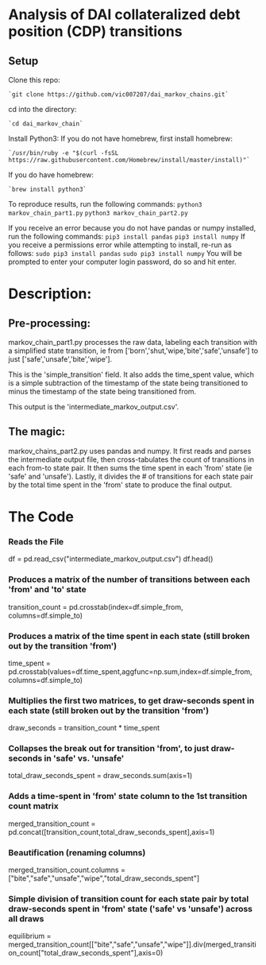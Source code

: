 # Analysis of DAI collateralized debt position (CDP) transitions

## Setup

Clone this repo:

    `git clone https://github.com/vic007207/dai_markov_chains.git`

cd into the directory:

    `cd dai_markov_chain`

Install Python3:
  If you do not have homebrew, first install homebrew:

    `/usr/bin/ruby -e "$(curl -fsSL https://raw.githubusercontent.com/Homebrew/install/master/install)"`
  
  If you do have homebrew:

    `brew install python3`

To reproduce results, run the following commands:
    `python3 markov_chain_part1.py`
    `python3 markov_chain_part2.py`

If you receive an error because you do not have pandas or numpy installed, run the following commands:
    `pip3 install pandas`
    `pip3 install numpy`
    If you receive a permissions error while attempting to install, re-run as follows:
        `sudo pip3 install pandas`
        `sudo pip3 install numpy`
        You will be prompted to enter your computer login password, do so and hit enter.
    
# Description:

## Pre-processing:
markov_chain_part1.py processes the raw data, labeling each transition with a simplified state transition, ie from ['born','shut,'wipe,'bite','safe','unsafe'] to just ['safe','unsafe','bite','wipe']. 

This is the 'simple_transition' field. It also adds the time_spent value, which is a simple subtraction of the timestamp of the state being transitioned to minus the timestamp of the state being transitioned from. 

This output is the 'intermediate_markov_output.csv'.
    
## The magic:
markov_chains_part2.py uses pandas and numpy. 
It first reads and parses the intermediate output file, then cross-tabulates the count of transitions in each from-to state pair. 
It then sums the time spent in each 'from' state (ie 'safe' and 'unsafe'). 
Lastly, it divides the # of transitions for each state pair by the total time spent in the 'from' state to produce the final output.

# The Code

### Reads the File
df = pd.read_csv("intermediate_markov_output.csv")
df.head()

### Produces a matrix of the number of transitions between each 'from' and 'to' state
transition_count = pd.crosstab(index=df.simple_from, columns=df.simple_to)

### Produces a matrix of the time spent in each state (still broken out by the transition 'from')
time_spent = pd.crosstab(values=df.time_spent,aggfunc=np.sum,index=df.simple_from, columns=df.simple_to)

### Multiplies the first two matrices, to get draw-seconds spent in each state (still broken out by the transition 'from')
draw_seconds = transition_count * time_spent

### Collapses the break out for transition 'from', to just draw-seconds in 'safe' vs. 'unsafe'
total_draw_seconds_spent = draw_seconds.sum(axis=1)

### Adds a time-spent in 'from' state column to the 1st transition count matrix
merged_transition_count = pd.concat([transition_count,total_draw_seconds_spent],axis=1)

### Beautification (renaming columns)
merged_transition_count.columns = ["bite","safe","unsafe","wipe","total_draw_seconds_spent"]

### Simple division of transition count for each state pair by total draw-seconds spent in 'from' state ('safe' vs 'unsafe') across all draws
equilibrium = merged_transition_count[["bite","safe","unsafe","wipe"]].div(merged_transition_count["total_draw_seconds_spent"],axis=0)

